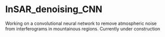 # InSAR_denoising_CNN
Working on a convolutional neural network to remove atmospheric noise from interferograms in mountainous regions. Currently under construction
